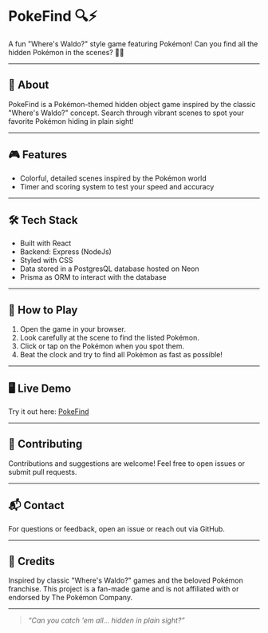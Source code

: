 # PokeFind 🔍⚡️

A fun "Where's Waldo?" style game featuring Pokémon! Can you find all the hidden Pokémon in the scenes? 🎯🐾

---

## 🌟 About

PokeFind is a Pokémon-themed hidden object game inspired by the classic "Where's Waldo?" concept. Search through vibrant scenes to spot your favorite Pokémon hiding in plain sight!

---

## 🎮 Features

- Colorful, detailed scenes inspired by the Pokémon world
- Timer and scoring system to test your speed and accuracy

---

## 🛠️ Tech Stack

- Built with React
- Backend: Express (NodeJs) 
- Styled with CSS
- Data stored in a PostgresQL database hosted on Neon
- Prisma as ORM to interact with the database

---

## 🚀 How to Play

1. Open the game in your browser.
2. Look carefully at the scene to find the listed Pokémon.
3. Click or tap on the Pokémon when you spot them.
4. Beat the clock and try to find all Pokémon as fast as possible!

---

## 🖥️ Live Demo

Try it out here: [PokeFind](https://pokefind-6w7o.onrender.com)

---

## 🙌 Contributing

Contributions and suggestions are welcome! Feel free to open issues or submit pull requests.

---


## 📬 Contact

For questions or feedback, open an issue or reach out via GitHub.

---

## 👏 Credits

Inspired by classic "Where's Waldo?" games and the beloved Pokémon franchise. This project is a fan-made game and is not affiliated with or endorsed by The Pokémon Company.

---

> _“Can you catch 'em all... hidden in plain sight?”_
